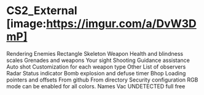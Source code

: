 # CS2_External [image:https://imgur.com/a/DvW3DmP]
Rendering
Enemies
Rectangle
Skeleton
Weapon
Health and blindness scales
Grenades and weapons
Your sight
Shooting
Guidance assistance
Auto shot
Customization for each weapon type
Other
List of observers
Radar
Status indicator
Bomb explosion and defuse timer
Bhop
Loading pointers and offsets
From github
From directory
Security configuration
RGB mode can be enabled for all colors.
Names
Vac UNDETECTED
full free

